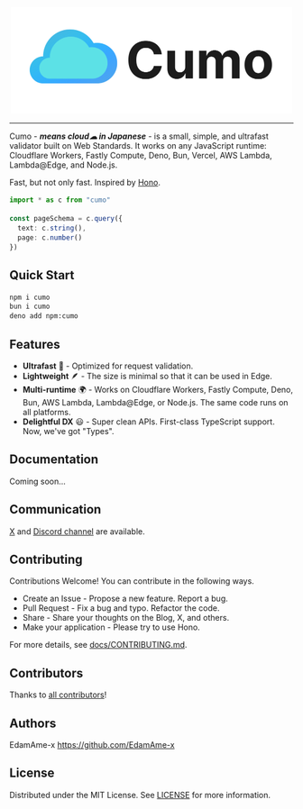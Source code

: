 <div align="center">
  <a href="https://evex.land">
    <img src="https://raw.githubusercontent.com/evex-dev/cumo/main/docs/images/cumo-title.png" width="500" height="auto" alt="Cumo"/>
  </a>
</div>

<hr />

<!--
  [![GitHub Workflow Status](https://img.shields.io/github/actions/workflow/status/honojs/hono/ci.yml?branch=main)](https://github.com/honojs/hono/actions)
  [![GitHub](https://img.shields.io/github/license/honojs/hono)](https://github.com/honojs/hono/blob/main/LICENSE)
  [![npm](https://img.shields.io/npm/v/hono)](https://www.npmjs.com/package/hono)
  [![npm](https://img.shields.io/npm/dm/hono)](https://www.npmjs.com/package/hono)
  [![JSR](https://jsr.io/badges/@hono/hono)](https://jsr.io/@hono/hono)
  [![Bundle Size](https://img.shields.io/bundlephobia/min/hono)](https://bundlephobia.com/result?p=hono)
  [![Bundle Size](https://img.shields.io/bundlephobia/minzip/hono)](https://bundlephobia.com/result?p=hono)
  [![GitHub commit activity](https://img.shields.io/github/commit-activity/m/honojs/hono)](https://github.com/honojs/hono/pulse)
  [![GitHub last commit](https://img.shields.io/github/last-commit/honojs/hono)](https://github.com/honojs/hono/commits/main)
  [![codecov](https://codecov.io/github/honojs/hono/graph/badge.svg)](https://codecov.io/github/honojs/hono)
  [![Discord badge](https://img.shields.io/discord/1011308539819597844?label=Discord&logo=Discord)](https://discord.gg/KMh2eNSdxV)
-->

Cumo - _**means cloud☁ in Japanese**_ - is a small, simple, and ultrafast validator built on Web Standards. It works on any JavaScript runtime: Cloudflare Workers, Fastly Compute, Deno, Bun, Vercel, AWS Lambda, Lambda@Edge, and Node.js.

Fast, but not only fast.
Inspired by [Hono](https://github.com/honojs/hono).

```ts
import * as c from "cumo"

const pageSchema = c.query({
  text: c.string(),
  page: c.number()
})
```

## Quick Start

```bash
npm i cumo
bun i cumo
deno add npm:cumo
```

## Features

- **Ultrafast** 🚀 - Optimized for request validation.
- **Lightweight** 🪶 - The size is minimal so that it can be used in Edge.
- **Multi-runtime** 🌍 - Works on Cloudflare Workers, Fastly Compute, Deno, Bun, AWS Lambda, Lambda@Edge, or Node.js. The same code runs on all platforms.
- **Delightful DX** 😃 - Super clean APIs. First-class TypeScript support. Now, we've got "Types".

## Documentation

Coming soon...

## Communication

[X](https://x.com/amex2189) and [Discord channel](https://discord.gg/evex) are available.

## Contributing

Contributions Welcome! You can contribute in the following ways.

- Create an Issue - Propose a new feature. Report a bug.
- Pull Request - Fix a bug and typo. Refactor the code.
- Share - Share your thoughts on the Blog, X, and others.
- Make your application - Please try to use Hono.

For more details, see [docs/CONTRIBUTING.md](docs/CONTRIBUTING.md).

## Contributors

Thanks to [all contributors](https://github.com/evex-dev/cumo/graphs/contributors)!

## Authors

EdamAme-x <https://github.com/EdamAme-x>

## License

Distributed under the MIT License. See [LICENSE](LICENSE) for more information.
